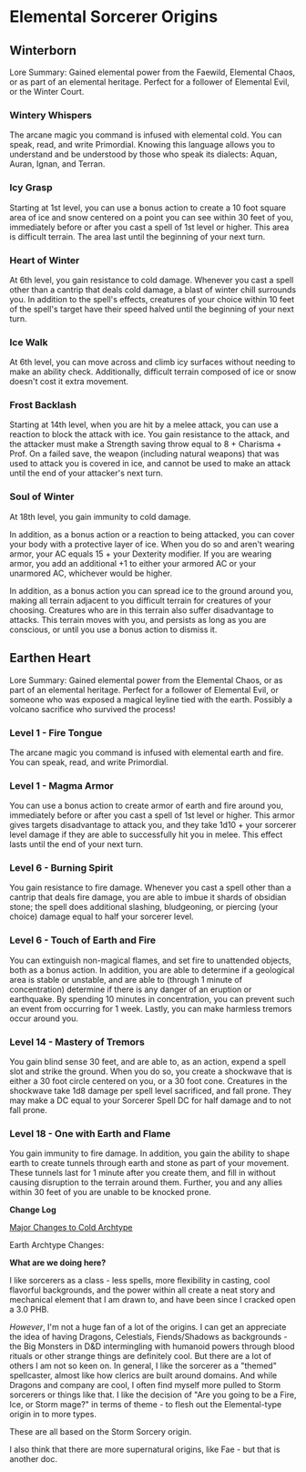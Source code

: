 # Elemental Sorcerer Origins




## Winterborn
Lore Summary: Gained elemental power from the Faewild, Elemental Chaos, or as part of an elemental heritage.  Perfect for a follower of Elemental Evil, or the Winter Court.


### Wintery Whispers
The arcane magic you command is infused with elemental cold.  You can speak, read, and write Primordial. Knowing this language allows you to understand and be understood by those who speak its dialects: Aquan, Auran, Ignan, and Terran.

### Icy Grasp
Starting at 1st level, you can use a bonus action to create a 10 foot square area of ice and snow centered on a point you can see within 30 feet of you, immediately before or after you cast a spell of 1st level or higher.  This area is difficult terrain.  The area last until the beginning of your next turn.

### Heart of Winter 
At 6th level, you gain resistance to cold damage.  Whenever you cast a spell other than a cantrip that deals cold damage, a blast of winter chill surrounds you.  In addition to the spell's effects, creatures of your choice within 10 feet of the spell's target have their speed halved until the beginning of your next turn.

### Ice Walk
At 6th level, you can move across and climb icy surfaces without needing to make an ability check. Additionally, difficult terrain composed of ice or snow doesn't cost it extra movement.

### Frost Backlash
Starting at 14th level, when you are hit by a melee attack, you can use a reaction to block the attack with ice.  You gain resistance to the attack, and the attacker must make a Strength saving throw equal to 8 + Charisma + Prof.  On a failed save, the weapon (including natural weapons) that was used to attack you is covered in ice, and cannot be used to make an attack until the end of your attacker's next turn.

### Soul of Winter 
At 18th level, you gain immunity to cold damage.  

In addition, as a bonus action or a reaction to being attacked, you can cover your body with a protective layer of ice.  When you do so and aren't wearing armor, your AC equals 15 + your Dexterity modifier.  If you are wearing armor, you add an additional +1 to either your armored AC or your unarmored AC, whichever would be higher.

In addition, as a bonus action you can spread ice to the ground around you, making all terrain adjacent to you difficult terrain for creatures of your choosing.  Creatures who are in this terrain also suffer disadvantage to attacks.  This terrain moves with you, and persists as long as you are conscious, or until you use a bonus action to dismiss it.




## Earthen Heart
Lore Summary: Gained elemental power from the Elemental Chaos, or as part of an elemental heritage.  Perfect for a follower of Elemental Evil, or someone who was exposed a magical leyline tied with the earth.  Possibly a volcano sacrifice who survived the process!

### Level 1 - Fire Tongue 
The arcane magic you command is infused with elemental earth and fire.  You can speak, read, and write Primordial.

### Level 1 - Magma Armor 
You can use a bonus action to create armor of earth and fire around you, immediately before or after you cast a spell of 1st level or higher.  This armor gives targets disadvantage to attack you, and they take 1d10 + your sorcerer level damage if they are able to successfully hit you in melee.  This effect lasts until the end of your next turn.

### Level 6 - Burning Spirit 
You gain resistance to fire damage.  Whenever you cast a spell other than a cantrip that deals fire damage, you are able to imbue it shards of obsidian stone; the spell does additional slashing, bludgeoning, or piercing (your choice) damage equal to half your sorcerer level.

### Level 6 - Touch of Earth and Fire 
You can extinguish non-magical flames, and set fire to unattended objects, both as a bonus action.  In addition, you are able to determine if a geological area is stable or unstable, and are able to (through 1 minute of concentration) determine if there is any danger of an eruption or earthquake.  By spending 10 minutes in concentration, you can prevent such an event from occurring for 1 week.  Lastly, you can make harmless tremors occur around you.

### Level 14 - Mastery of Tremors 
You gain blind sense 30 feet, and are able to, as an action, expend a spell slot and strike the ground.  When you do so, you create a shockwave that is either a 30 foot circle centered on you, or a 30 foot cone.  Creatures in the shockwave take 1d8 damage per spell level sacrificed, and fall prone.  They may make a DC equal to your Sorcerer Spell DC for half damage and to not fall prone.

### Level 18 - One with Earth and Flame 
You gain immunity to fire damage.  In addition, you gain the ability to shape earth to create tunnels through earth and stone as part of your movement.  These tunnels last for 1 minute after you create them, and fill in without causing disruption to the terrain around them.  Further, you and any allies within 30 feet of you are unable to be knocked prone.




**Change Log**

[Major Changes to Cold Archtype](https://github.com/Eidion/5eDnDHomeBrew/commit/98f0c5a74c7761b1e098cea43d73b45100e76c7d#diff-04ab488799beee883ad2909258c816f3)

Earth Archtype Changes:

**What are we doing here?**  

I like sorcerers as a class - less spells, more flexibility in casting, cool flavorful backgrounds, and the power within all create a neat story and mechanical element that I am drawn to, and have been since I cracked open a 3.0 PHB.

*However*, I'm not a huge fan of a lot of the origins.  I can get an appreciate the idea of having Dragons, Celestials, Fiends/Shadows as backgrounds - the Big Monsters in D&D intermingling with humanoid powers through blood rituals or other strange things are definitely cool.  But there are a lot of others I am not so keen on.  In general, I like the sorcerer as a "themed" spellcaster, almost like how clerics are built around domains.  And while Dragons and company are cool, I often find myself more pulled to Storm sorcerers or things like that.  I like the decision of "Are you going to be a Fire, Ice, or Storm mage?" in terms of theme - to flesh out the Elemental-type origin in to more types.

These are all based on the Storm Sorcery origin.

I also think that there are more supernatural origins, like Fae - but that is another doc.


